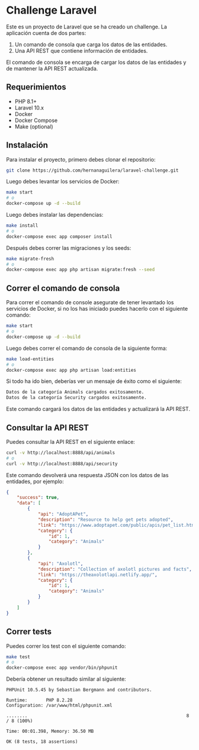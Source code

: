 # Challenge Laravel

Este es un proyecto de Laravel que se ha creado un challenge.
La aplicación cuenta de dos partes:

1. Un comando de consola que carga los datos de las entidades.
2. Una API REST que contiene información de entidades.

El comando de consola se encarga de cargar los datos de las entidades y de mantener la API REST actualizada.

## Requerimientos

- PHP 8.1+
- Laravel 10.x
- Docker
- Docker Compose
- Make (optional)

## Instalación

Para instalar el proyecto, primero debes clonar el repositorio:

```bash
git clone https://github.com/hernanaguilera/laravel-challenge.git
```

Luego debes levantar los servicios de Docker:

```bash
make start
# o
docker-compose up -d --build
```

Luego debes instalar las dependencias:
```bash
make install
# o
docker-compose exec app composer install
```

Después debes correr las migraciones y los seeds:

```bash
make migrate-fresh
# o
docker-compose exec app php artisan migrate:fresh --seed
```

## Correr el comando de consola

Para correr el comando de console asegurate de tener levantado los servicios de Docker, si no los has iniciado puedes hacerlo con el siguiente comando:

```bash
make start
# o
docker-compose up -d --build
```

Luego debes correr el comando de consola de la siguiente forma:

```bash
make load-entities
# o
docker-compose exec app php artisan load:entities
```

Si todo ha ido bien, deberías ver un mensaje de éxito como el siguiente:

```bash
Datos de la categoría Animals cargados exitosamente.
Datos de la categoría Security cargados exitosamente.
```

Este comando cargará los datos de las entidades y actualizará la API REST.

## Consultar la API REST

Puedes consultar la API REST en el siguiente enlace:

```bash
curl -v http://localhost:8888/api/animals
# o
curl -v http://localhost:8888/api/security
```

Este comando devolverá una respuesta JSON con los datos de las entidades, por ejemplo:

```json
{
    "success": true,
    "data": [
        {
            "api": "AdoptAPet",
            "description": "Resource to help get pets adopted",
            "link": "https://www.adoptapet.com/public/apis/pet_list.html",
            "category": {
                "id": 1,
                "category": "Animals"
            }
        },
        {
            "api": "Axolotl",
            "description": "Collection of axolotl pictures and facts",
            "link": "https://theaxolotlapi.netlify.app/",
            "category": {
                "id": 1,
                "category": "Animals"
            }
        }
    ]
}
```

## Correr tests

Puedes correr los test con el siguiente comando:

```bash
make test
# o
docker-compose exec app vendor/bin/phpunit
```

Debería obtener un resultado similar al siguiente:

```
PHPUnit 10.5.45 by Sebastian Bergmann and contributors.

Runtime:       PHP 8.2.28
Configuration: /var/www/html/phpunit.xml

........                                                            8 / 8 (100%)

Time: 00:01.398, Memory: 36.50 MB

OK (8 tests, 18 assertions)
```